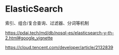 # ElasticSearch

索引、组合/复合查询、过滤器、分词等机制

https://pdai.tech/md/db/nosql-es/elasticsearch-y-th-2.html#google_vignette

https://cloud.tencent.com/developer/article/2132839

